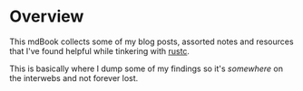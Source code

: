 # Overview

This mdBook collects some of my blog posts, assorted notes and resources that I've found helpful
while tinkering with [rustc].

This is basically where I dump some of my findings so it's *somewhere* on the interwebs and not
forever lost.

[rustc]: https://github.com/rust-lang/rust
